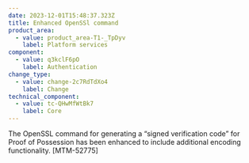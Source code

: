 ```yaml
---
date: 2023-12-01T15:48:37.323Z
title: Enhanced OpenSSl command
product_area:
  - value: product_area-T1-_TpDyv
    label: Platform services
component:
  - value: q3kclF6pO
    label: Authentication
change_type:
  - value: change-2c7RdTdXo4
    label: Change
technical_component:
  - value: tc-QHwMfWtBk7
    label: Core
---
```

The OpenSSL command for generating a “signed verification code” for Proof of Possession has been enhanced to include additional encoding functionality. \[MTM-52775]